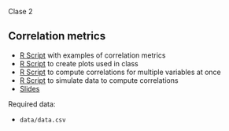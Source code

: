 
Clase 2

## Correlation metrics

* [R Script](correlation_metrics.R) with examples of correlation metrics
* [R Script](slides_plots.R) to create plots used in class
* [R Script](correlation_helper_code.R) to compute correlations for multiple variables at once
* [R Script](simulate_data.R) to simulate data to compute correlations
* [Slides](https://docs.google.com/presentation/d/1D-Ze1_lh7IrDXjcp26EnC0MgTtFfwvx0w6J-zh4Cigk/edit?usp=sharing)

Required data:

* `data/data.csv`
